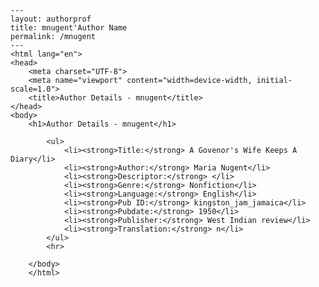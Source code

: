
    ---
    layout: authorprof
    title: mnugent'Author Name 
    permalink: /mnugent
    ---
    <html lang="en">
    <head>
        <meta charset="UTF-8">
        <meta name="viewport" content="width=device-width, initial-scale=1.0">
        <title>Author Details - mnugent</title>
    </head>
    <body>
        <h1>Author Details - mnugent</h1>
        
            <ul>
                <li><strong>Title:</strong> A Govenor's Wife Keeps A Diary</li>
                <li><strong>Author:</strong> Maria Nugent</li>
                <li><strong>Descriptor:</strong> </li>
                <li><strong>Genre:</strong> Nonfiction</li>
                <li><strong>Language:</strong> English</li>
                <li><strong>Pub ID:</strong> kingston_jam_jamaica</li>
                <li><strong>Pubdate:</strong> 1950</li>
                <li><strong>Publisher:</strong> West Indian review</li>
                <li><strong>Translation:</strong> n</li>
            </ul>
            <hr>
            
        </body>
        </html>
        